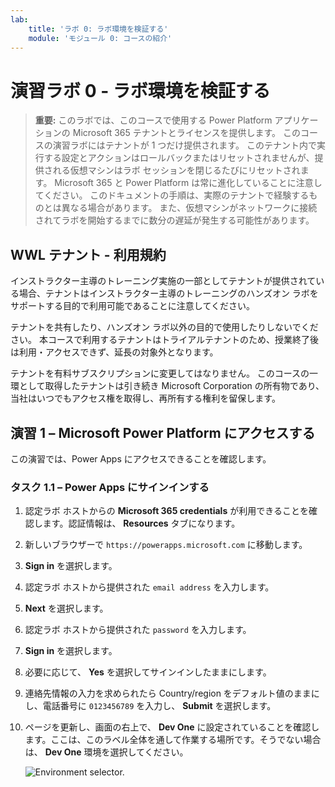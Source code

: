 ```yaml
---
lab:
    title: 'ラボ 0: ラボ環境を検証する'
    module: 'モジュール 0: コースの紹介'
---
```


# 演習ラボ 0 - ラボ環境を検証する

> **重要:** このラボでは、このコースで使用する Power Platform アプリケーションの Microsoft 365 テナントとライセンスを提供します。 このコースの演習ラボにはテナントが 1 つだけ提供されます。 このテナント内で実行する設定とアクションはロールバックまたはリセットされませんが、提供される仮想マシンはラボ セッションを閉じるたびにリセットされます。 Microsoft 365 と Power Platform は常に進化していることに注意してください。 このドキュメントの手順は、実際のテナントで経験するものとは異なる場合があります。 また、仮想マシンがネットワークに接続されてラボを開始するまでに数分の遅延が発生する可能性があります。

## WWL テナント - 利用規約

インストラクター主導のトレーニング実施の一部としてテナントが提供されている場合、テナントはインストラクター主導のトレーニングのハンズオン ラボをサポートする目的で利用可能であることに注意してください。

テナントを共有したり、ハンズオン ラボ以外の目的で使用したりしないでください。 本コースで利用するテナントはトライアルテナントのため、授業終了後は利用・アクセスできず、延長の対象外となります。

テナントを有料サブスクリプションに変更してはなりません。 このコースの一環として取得したテナントは引き続き Microsoft Corporation の所有物であり、当社はいつでもアクセス権を取得し、再所有する権利を留保します。

## 演習 1 – Microsoft Power Platform にアクセスする

この演習では、Power Apps にアクセスできることを確認します。

### タスク 1.1 – Power Apps にサインインする

1. 認定ラボ ホストからの **Microsoft 365 credentials** が利用できることを確認します。認証情報は、 **Resources** タブになります。

1. 新しいブラウザーで `https://powerapps.microsoft.com` に移動します。

1. **Sign in** を選択します。

1. 認定ラボ ホストから提供された `email address` を入力します。

1. **Next** を選択します。

1. 認定ラボ ホストから提供された `password` を入力します。

1. **Sign in** を選択します。

1. 必要に応じて、 **Yes** を選択してサインインしたままにします。

1. 連絡先情報の入力を求められたら Country/region をデフォルト値のままにし、電話番号に `0123456789` を入力し、 **Submit** を選択します。

1. ページを更新し、画面の右上で、 **Dev One** に設定されていることを確認します。ここは、このラベル全体を通して作業する場所です。そうでない場合は、 **Dev One** 環境を選択してください。

    ![Environment selector.](../media/select-dev-one-environment.png)
